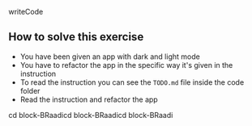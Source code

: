 writeCode

## How to solve this exercise

- You have been given an app with dark and light mode
- You have to refactor the app in the specific way it's given in the instruction
- To read the instruction you can see the `TODO.md` file inside the code folder
- Read the instruction and refactor the app

cd block-BRaadicd block-BRaadicd block-BRaadi